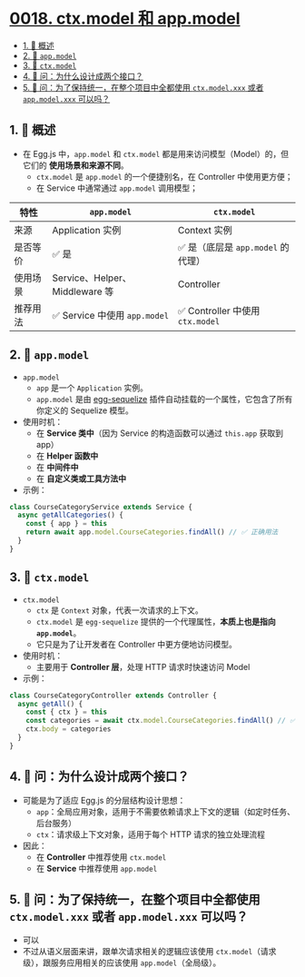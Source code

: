 # [0018. ctx.model 和 app.model](https://github.com/Tdahuyou/TNotes.egg/tree/main/notes/0018.%20ctx.model%20%E5%92%8C%20app.model)

<!-- region:toc -->

- [1. 📝 概述](#1--概述)
- [2. 📒 `app.model`](#2--appmodel)
- [3. 📒 `ctx.model`](#3--ctxmodel)
- [4. 🤔 问：为什么设计成两个接口？](#4--问为什么设计成两个接口)
- [5. 🤔 问：为了保持统一，在整个项目中全都使用 `ctx.model.xxx` 或者 `app.model.xxx` 可以吗？](#5--问为了保持统一在整个项目中全都使用-ctxmodelxxx-或者-appmodelxxx-可以吗)

<!-- endregion:toc -->

## 1. 📝 概述

- 在 Egg.js 中，`app.model` 和 `ctx.model` 都是用来访问模型（Model）的，但它们的 **使用场景和来源不同**。
  - `ctx.model` 是 `app.model` 的一个便捷别名，在 Controller 中使用更方便；
  - 在 Service 中通常通过 `app.model` 调用模型；

| 特性 | `app.model` | `ctx.model` |
| --- | --- | --- |
| 来源 | Application 实例 | Context 实例 |
| 是否等价 | ✅ 是 | ✅ 是（底层是 `app.model` 的代理） |
| 使用场景 | Service、Helper、Middleware 等 | Controller |
| 推荐用法 | ✅ Service 中使用 `app.model` | ✅ Controller 中使用 `ctx.model` |

## 2. 📒 `app.model`

- `app.model`
  - `app` 是一个 `Application` 实例。
  - `app.model` 是由 [egg-sequelize](https://github.com/eggjs/egg-sequelize) 插件自动挂载的一个属性，它包含了所有你定义的 Sequelize 模型。
- 使用时机：
  - 在 **Service 类中**（因为 Service 的构造函数可以通过 `this.app` 获取到 app）
  - 在 **Helper 函数中**
  - 在 **中间件中**
  - 在 **自定义类或工具方法中**
- 示例：

```js
class CourseCategoryService extends Service {
  async getAllCategories() {
    const { app } = this
    return await app.model.CourseCategories.findAll() // ✅ 正确用法
  }
}
```

## 3. 📒 `ctx.model`

- `ctx.model`
  - `ctx` 是 `Context` 对象，代表一次请求的上下文。
  - `ctx.model` 是 `egg-sequelize` 提供的一个代理属性，**本质上也是指向 `app.model`**。
  - 它只是为了让开发者在 Controller 中更方便地访问模型。
- 使用时机：
  - 主要用于 **Controller 层**，处理 HTTP 请求时快速访问 Model
- 示例：

```js
class CourseCategoryController extends Controller {
  async getAll() {
    const { ctx } = this
    const categories = await ctx.model.CourseCategories.findAll() // ✅ 正确用法
    ctx.body = categories
  }
}
```

## 4. 🤔 问：为什么设计成两个接口？

- 可能是为了适应 Egg.js 的分层结构设计思想：
  - `app`：全局应用对象，适用于不需要依赖请求上下文的逻辑（如定时任务、后台服务）
  - `ctx`：请求级上下文对象，适用于每个 HTTP 请求的独立处理流程
- 因此：
  - 在 **Controller** 中推荐使用 `ctx.model`
  - 在 **Service** 中推荐使用 `app.model`

## 5. 🤔 问：为了保持统一，在整个项目中全都使用 `ctx.model.xxx` 或者 `app.model.xxx` 可以吗？

- 可以
- 不过从语义层面来讲，跟单次请求相关的逻辑应该使用 `ctx.model`（请求级），跟服务应用相关的应该使用 `app.model`（全局级）。
